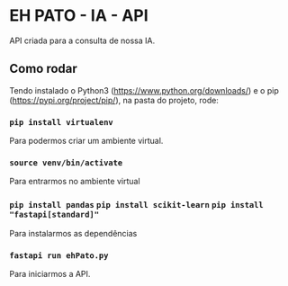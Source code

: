# EH PATO - IA - API

API criada para a consulta de nossa IA.

## Como rodar

Tendo instalado o Python3 (https://www.python.org/downloads/) e o pip (https://pypi.org/project/pip/), na pasta do projeto, rode:

### `pip install virtualenv`

Para podermos criar um ambiente virtual.

### `source venv/bin/activate`

Para entrarmos no ambiente virtual

### `pip install pandas` `pip install scikit-learn` `pip install "fastapi[standard]"`

Para instalarmos as dependências

### `fastapi run ehPato.py`

Para iniciarmos a API.
